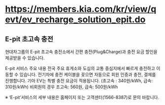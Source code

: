 # https://members.kia.com/kr/view/qevt/ev_recharge_solution_epit.do

## E-pit 초고속 충전

현대차그룹의 E-pit 초고속 충전소에서 간편 충전(Plug&Charge)과 충전 요금 할인을 제공받을 수 있습니다.

E-pit 서비스 주요 내용
전국 주요 휴게소와 도심의 교통 중심지에서 빠르게 충전하고 이동할 수 있습니다.
전기차에 충전 케이블을 꽂으면 자동으로 회원 인증과 충전, 결제를 진행합니다.
기아 EV는 특별 충전 요금이 적용됩니다. (초고속 : 340원/kWh, 급속: 310원/kWh) 비회원의 경우 초고속: 560원, 급속: 500원/kWh

※ ‘E-pit’서비스의 세부 내용은 홈페이지 또는 고객센터(1566-8387)로 문의 바랍니다.